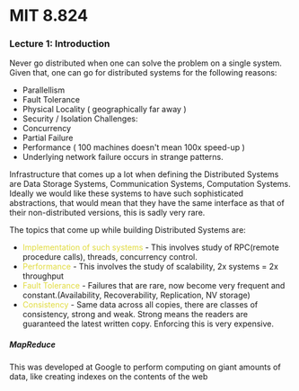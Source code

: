 # MIT 8.824
### Lecture 1: Introduction
Never go distributed when one can solve the problem on a single system. Given that, one can go for distributed systems for the following reasons:
- Parallellism
- Fault Tolerance
- Physical Locality ( geographically far away )
- Security / Isolation
Challenges:
- Concurrency
- Partial Failure
- Performance ( 100 machines doesn't mean 100x speed-up )
- Underlying network failure occurs in strange patterns.

Infrastructure that comes up a lot when defining the Distributed Systems are Data Storage Systems, Communication Systems, Computation Systems. Ideally we would like these systems to have such sophisticated abstractions, that would mean that they have the same interface as that of their non-distributed versions, this is sadly very rare.

The topics that come up while building Distributed Systems are:
- <span style="color:#e1db3d">Implementation of such systems</span> - This involves study of RPC(remote procedure calls), threads, concurrency control.
- <span style="color:#e1db3d">Performance</span> - This involves the study of scalability, 2x systems = 2x throughput
- <span style="color:#e1db3d">Fault Tolerance</span> - Failures that are rare, now become very frequent and constant.(Availability, Recoverability, Replication, NV storage)
- <span style="color:#e1db3d">Consistency</span> - Same data across all copies, there are classes of consistency, strong and weak. Strong means the readers are guaranteed the latest written copy. Enforcing this is very expensive.

##### MapReduce
This was developed at Google to perform computing on giant amounts of data, like creating indexes on the contents of the web